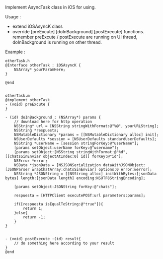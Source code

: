 Implement AsyncTask class in iOS for using. 

Usage : 
- extend iOSAsyncK class 
- override [preExcute] [doInBackground] [postExecute] functions. 
  remember preExcute / postExecute are running on UI thread, doInBackground is running on other thread. 


Example :
``` 
otherTask.h 
@Interface otherTask : iOSAsyncK {
    NSArray* yourParamHere;
}

@end


otherTask.m
@implement otherTask 
- (void) preExcute {
}

- (id) doInBackground : (NSArray*) params {
    // download here for http operation 
    NSString* url = [NSString stringWithFormat:@"%@", yourURLString]; 
    NSString *respuesta;
    NSMutableDictionary *params = [[NSMutableDictionary alloc] init];
    NSUserDefaults *session = [NSUserDefaults standardUserDefaults];
    NSString *userName = [session stringForKey:@"userName"];
    [params setObject:userName forKey:@"username"];
    [params setObject:[NSString stringWithFormat:@"%d", [[chatsSinEnviar objectAtIndex:0] id]] forKey:@"id"];
    NSError *error;
    NSData *jsonData = [NSJSONSerialization dataWithJSONObject:[JSONParser wrapChatArray:chatsSinEnviar] options:0 error:&error];
    NSString *JSONString = [[NSString alloc] initWithBytes:[jsonData bytes] length:[jsonData length] encoding:NSUTF8StringEncoding];

    [params setObject:JSONString forKey:@"chats"];

    respuesta = [HTTPClient executePOST:url parameters:params];

    if([respuesta isEqualToString:@"true"]){
        return 1;
    }else{
        return -1;
    }
}


- (void) postExecute :(id) result{
    // do something here according to your result 
}
@end
```
